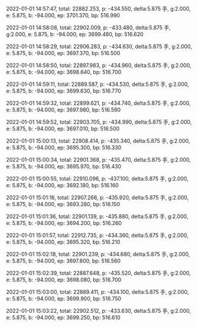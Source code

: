 2022-01-01 14:57:47, total: 22882.253, p: -434.550, delta:5.875 手, g:2.000, e: 5.875, b: -94.000, ep: 3701.370, bp: 516.990

2022-01-01 14:58:08, total: 22902.009, p: -433.480, delta:5.875 手, g:2.000, e: 5.875, b: -94.000, ep: 3699.480, bp: 516.620

2022-01-01 14:58:29, total: 22906.283, p: -434.630, delta:5.875 手, g:2.000, e: 5.875, b: -94.000, ep: 3697.370, bp: 516.500

2022-01-01 14:58:50, total: 22897.983, p: -434.960, delta:5.875 手, g:2.000, e: 5.875, b: -94.000, ep: 3698.640, bp: 516.700

2022-01-01 14:59:11, total: 22889.587, p: -434.530, delta:5.875 手, g:2.000, e: 5.875, b: -94.000, ep: 3699.630, bp: 516.770

2022-01-01 14:59:32, total: 22899.621, p: -434.740, delta:5.875 手, g:2.000, e: 5.875, b: -94.000, ep: 3697.980, bp: 516.590

2022-01-01 14:59:52, total: 22903.705, p: -434.990, delta:5.875 手, g:2.000, e: 5.875, b: -94.000, ep: 3697.010, bp: 516.500

2022-01-01 15:00:13, total: 22908.414, p: -435.340, delta:5.875 手, g:2.000, e: 5.875, b: -94.000, ep: 3695.300, bp: 516.330

2022-01-01 15:00:34, total: 22901.368, p: -435.470, delta:5.875 手, g:2.000, e: 5.875, b: -94.000, ep: 3695.970, bp: 516.430

2022-01-01 15:00:55, total: 22910.096, p: -437.100, delta:5.875 手, g:2.000, e: 5.875, b: -94.000, ep: 3692.180, bp: 516.160

2022-01-01 15:01:16, total: 22907.266, p: -435.920, delta:5.875 手, g:2.000, e: 5.875, b: -94.000, ep: 3693.280, bp: 516.150

2022-01-01 15:01:36, total: 22901.139, p: -435.880, delta:5.875 手, g:2.000, e: 5.875, b: -94.000, ep: 3694.200, bp: 516.260

2022-01-01 15:01:57, total: 22912.735, p: -434.360, delta:5.875 手, g:2.000, e: 5.875, b: -94.000, ep: 3695.320, bp: 516.210

2022-01-01 15:02:18, total: 22901.239, p: -434.680, delta:5.875 手, g:2.000, e: 5.875, b: -94.000, ep: 3697.800, bp: 516.560

2022-01-01 15:02:39, total: 22887.648, p: -435.520, delta:5.875 手, g:2.000, e: 5.875, b: -94.000, ep: 3698.080, bp: 516.700

2022-01-01 15:03:00, total: 22889.411, p: -434.100, delta:5.875 手, g:2.000, e: 5.875, b: -94.000, ep: 3699.900, bp: 516.750

2022-01-01 15:03:22, total: 22902.512, p: -433.630, delta:5.875 手, g:2.000, e: 5.875, b: -94.000, ep: 3699.250, bp: 516.610